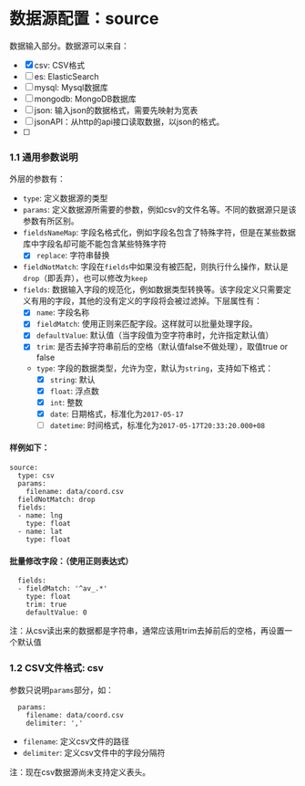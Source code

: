 # 数据源配置：source

数据输入部分。数据源可以来自：

- [x] csv: CSV格式
- [ ] es: ElasticSearch
- [ ] mysql: Mysql数据库
- [ ] mongodb: MongoDB数据库
- [ ] json: 输入json的数据格式，需要先映射为宽表
- [ ] jsonAPI：从http的api接口读取数据，以json的格式。
- [ ] 

### 1.1 通用参数说明
外层的参数有：

- `type`: 定义数据源的类型
- `params`: 定义数据源所需要的参数，例如csv的文件名等。不同的数据源只是该参数有所区别。
- `fieldsNameMap`: 字段名格式化，例如字段名包含了特殊字符，但是在某些数据库中字段名却可能不能包含某些特殊字符
  -  [x] `replace`: 字符串替换
- `fieldNotMatch`: 字段在`fields`中如果没有被匹配，则执行什么操作，默认是`drop`（即丢弃），也可以修改为`keep`
- `fields`: 数据输入字段的规范化，例如数据类型转换等。该字段定义只需要定义有用的字段，其他的没有定义的字段将会被过滤掉。下层属性有：
  - [x] `name`: 字段名称
  - [x] `fieldMatch`: 使用正则来匹配字段。这样就可以批量处理字段。
  - [x] `defaultValue`: 默认值（当字段值为空字符串时，允许指定默认值）
  - [x] `trim`: 是否去掉字符串前后的空格（默认值false不做处理），取值true or false
  - `type`: 字段的数据类型，允许为空，默认为`string`，支持如下格式：
    - [x] `string`: 默认
    - [x] `float`: 浮点数
    - [x] `int`: 整数
    - [x] `date`: 日期格式，标准化为`2017-05-17`
    - [ ] `datetime`: 时间格式，标准化为`2017-05-17T20:33:20.000+08`

#### 样例如下：

```
source:
  type: csv
  params:
    filename: data/coord.csv
  fieldNotMatch: drop
  fields:
  - name: lng
    type: float
  - name: lat
    type: float
```

#### 批量修改字段：（使用正则表达式）

```
  fields:
  - fieldMatch: '^av_.*'
    type: float
    trim: true
    defaultValue: 0
```

注：从csv读出来的数据都是字符串，通常应该用trim去掉前后的空格，再设置一个默认值

### 1.2 CSV文件格式: csv
参数只说明`params`部分，如：

```
  params:
    filename: data/coord.csv
    delimiter: ','
```

- `filename`: 定义csv文件的路径
- `delimiter`: 定义csv文件中的字段分隔符

注：现在csv数据源尚未支持定义表头。



